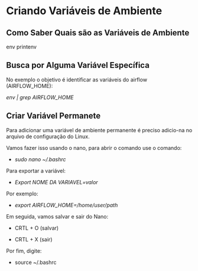# Criando Variáveis de Ambiente

## Como Saber Quais são as Variáveis de Ambiente

env
printenv


## Busca por Alguma Variável Específica

No exemplo o objetivo é identificar as variáveis do airflow (AIRFLOW_HOME):

*env | grep AIRFLOW_HOME*


## Criar Variável Permanete

Para adicionar uma variável de ambiente permanente é preciso adicio-na no arquivo de configuração do Linux. 

Vamos fazer isso usando o nano, para abrir o comando use o comando:

* *sudo nano ~/.bashrc*

Para exportar a variável:

* *Export NOME DA VARIAVEL=valor*

Por exemplo:

* *export AIRFLOW_HOME=/home/user/path*

Em seguida, vamos salvar e sair do Nano:

* CRTL + O (salvar)

* CRTL + X (sair)

Por fim, digite:

* source ~/.bashrc